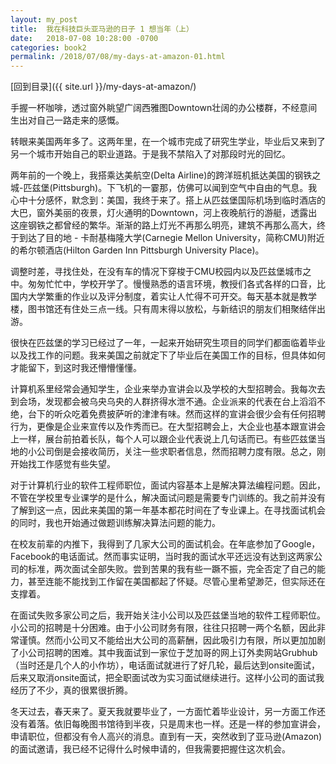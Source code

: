 ```yaml
---
layout: my_post
title:  我在科技巨头亚马逊的日子 1 想当年（上）
date:   2018-07-08 10:28:00 -0700
categories: book2
permalink: /2018/07/08/my-days-at-amazon-01.html
---
```


[回到目录]({{ site.url }}/my-days-at-amazon/)

手握一杯咖啡，透过窗外眺望广阔西雅图Downtown壮阔的办公楼群，不经意间生出对自己一路走来的感慨。

转眼来美国两年多了。这两年里，在一个城市完成了研究生学业，毕业后又来到了另一个城市开始自己的职业道路。于是我不禁陷入了对那段时光的回忆。

两年前的一个晚上，我搭乘达美航空(Delta Airline)的跨洋班机抵达美国的钢铁之城-匹兹堡(Pittsburgh)。下飞机的一霎那，仿佛可以闻到空气中自由的气息。我心中十分感怀，默念到：美国，我终于来了。搭上从匹兹堡国际机场到临时酒店的大巴，窗外美丽的夜景，灯火通明的Downtown，河上夜晚航行的游艇，透露出这座钢铁之都曾经的繁华。渐渐的路上灯光不再那么明亮，建筑不再那么高大，终于到达了目的地 - 卡耐基梅隆大学(Carnegie Mellon University，简称CMU)附近的希尔顿酒店(Hilton Garden Inn Pittsburgh University Place)。

调整时差，寻找住处，在没有车的情况下穿梭于CMU校园内以及匹兹堡城市之中。匆匆忙忙中，学校开学了。慢慢熟悉的语言环境，教授们各式各样的口音，比国内大学繁重的作业以及评分制度，着实让人忙得不可开交。每天基本就是教学楼，图书馆还有住处三点一线。只有周末得以放松，与新结识的朋友们相聚结伴出游。

很快在匹兹堡的学习已经过了一年，一起来开始研究生项目的同学们都面临着毕业以及找工作的问题。我来美国之前就定下了毕业后在美国工作的目标，但具体如何才能留下，到这时我还懵懵懂懂。

计算机系里经常会通知学生，企业来举办宣讲会以及学校的大型招聘会。我每次去到会场，发现都会被乌央乌央的人群挤得水泄不通。企业派来的代表在台上滔滔不绝，台下的听众吃着免费披萨听的津津有味。然而这样的宣讲会很少会有任何招聘行为，更像是企业来宣传以及作秀而已。在大型招聘会上，大企业也基本跟宣讲会上一样，展台前拍着长队，每个人可以跟企业代表说上几句话而已。有些匹兹堡当地的小公司倒是会接收简历，关注一些求职者信息，然而招聘力度有限。总之，刚开始找工作感觉有些失望。

对于计算机行业的软件工程师职位，面试内容基本上是解决算法编程问题。因此，不管在学校里专业课学的是什么，解决面试问题是需要专门训练的。我之前并没有了解到这一点，因此来美国的第一年基本都花时间在了专业课上。在寻找面试机会的同时，我也开始通过做题训练解决算法问题的能力。

在校友前辈的内推下，我得到了几家大公司的面试机会。在年底参加了Google，Facebook的电话面试。然而事实证明，当时我的面试水平还远没有达到这两家公司的标准，两次面试全部失败。尝到苦果的我有些一蹶不振，完全否定了自己的能力，甚至连能不能找到工作留在美国都起了怀疑。尽管心里希望渺茫，但实际还在支撑着。

在面试失败多家公司之后，我开始关注小公司以及匹兹堡当地的软件工程师职位。小公司的招聘是十分困难。由于小公司财务有限，往往只招聘一两个名额，因此非常谨慎。然而小公司又不能给出大公司的高薪酬，因此吸引力有限，所以更加加剧了小公司招聘的困难。其中我面试到一家位于芝加哥的网上订外卖网站Grubhub（当时还是几个人的小作坊），电话面试就进行了好几轮，最后达到onsite面试，后来又取消onsite面试，把全职面试改为实习面试继续进行。这样小公司的面试我经历了不少，真的很累很折腾。

冬天过去，春天来了。夏天我就要毕业了，一方面忙着毕业设计，另一方面工作还没有着落。依旧每晚图书馆待到半夜，只是周末也一样。还是一样的参加宣讲会，申请职位，但都没有令人高兴的消息。直到有一天，突然收到了亚马逊(Amazon)的面试邀请，我已经不记得什么时候申请的，但我需要把握住这次机会。
